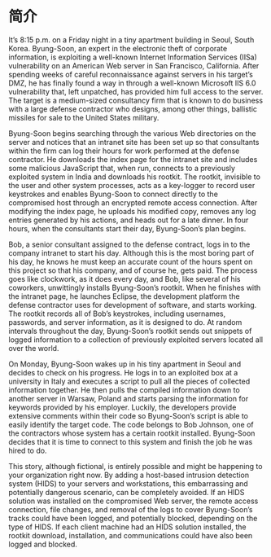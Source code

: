 简介
=============

It’s 8:15 p.m. on a Friday night in a tiny apartment building in Seoul, South Korea. Byung-Soon,
an expert in the electronic theft of corporate information, is exploiting a well-known Internet
Information Services (IISa) vulnerability on an American Web server in San Francisco, California.
After spending weeks of careful reconnaissance against servers in his target’s DMZ, he has finally
found a way in through a well-known Microsoft IIS 6.0 vulnerability that, left unpatched, has
provided him full access to the server. The target is a medium-sized consultancy firm that is
known to do business with a large defense contractor who designs, among other things, ballistic
missiles for sale to the United States military.


Byung-Soon begins searching through the various Web directories on the server and
notices that an intranet site has been set up so that consultants within the firm can log their
hours for work performed at the defense contractor. He downloads the index page for the
intranet site and includes some malicious JavaScript that, when run, connects to a previously
exploited system in India and downloads his rootkit. The rootkit, invisible to the user and other
system processes, acts as a key-logger to record user keystrokes and enables Byung-Soon to
connect directly to the compromised host through an encrypted remote access connection.
After modifying the index page, he uploads his modified copy, removes any log entries
generated by his actions, and heads out for a late dinner. In four hours, when the consultants
start their day, Byung-Soon’s plan begins.


Bob, a senior consultant assigned to the defense contract, logs in to the company intranet to
start his day. Although this is the most boring part of his day, he knows he must keep an accurate
count of the hours spent on this project so that his company, and of course he, gets paid.
The process goes like clockwork, as it does every day, and Bob, like several of his coworkers,
unwittingly installs Byung-Soon’s rootkit. When he finishes with the intranet page, he launches
Eclipse, the development platform the defense contractor uses for development of software,
and starts working. The rootkit records all of Bob’s keystrokes, including usernames, passwords,
and server information, as it is designed to do. At random intervals throughout the day,
Byung-Soon’s rootkit sends out snippets of logged information to a collection of previously
exploited servers located all over the world.


On Monday, Byung-Soon wakes up in his tiny apartment in Seoul and decides to check
on his progress. He logs in to an exploited box at a university in Italy and executes a script to
pull all the pieces of collected information together. He then pulls the compiled information
down to another server in Warsaw, Poland and starts parsing the information for keywords
provided by his employer. Luckily, the developers provide extensive comments within their
code so Byung-Soon’s script is able to easily identify the target code. The code belongs to
Bob Johnson, one of the contractors whose system has a certain rootkit installed. Byung-Soon
decides that it is time to connect to this system and finish the job he was hired to do.


This story, although fictional, is entirely possible and might be happening to your
organization right now. By adding a host-based intrusion detection system (HIDS) to your
servers and workstations, this embarrassing and potentially dangerous scenario, can be completely
avoided. If an HIDS solution was installed on the compromised Web server, the remote access
connection, file changes, and removal of the logs to cover Byung-Soon’s tracks could have
been logged, and potentially blocked, depending on the type of HIDS. If each client machine
had an HIDS solution installed, the rootkit download, installation, and communications could
have also been logged and blocked.

